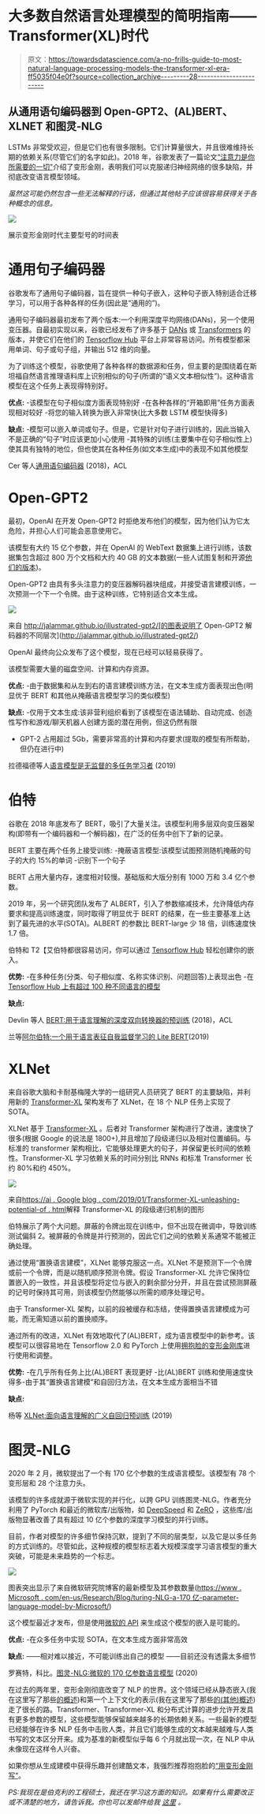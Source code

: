 # 大多数自然语言处理模型的简明指南——Transformer(XL)时代

> 原文：<https://towardsdatascience.com/a-no-frills-guide-to-most-natural-language-processing-models-the-transformer-xl-era-ff5035f04e0f?source=collection_archive---------28----------------------->

## 从通用语句编码器到 Open-GPT2、(AL)BERT、XLNET 和图灵-NLG

LSTMs 非常受欢迎，但是它们也有很多限制。它们计算量很大，并且很难维持长期的依赖关系(尽管它们的名字如此)。2018 年，谷歌发表了一篇论文[“注意力是你所需要的一切”](https://arxiv.org/abs/1706.03762)介绍了变形金刚，表明我们可以克服递归神经网络的很多缺陷，并彻底改变语言模型领域。

*虽然这可能仍然包含一些无法解释的行话，但通过其他帖子应该很容易获得关于各种概念的信息。*

![](img/19e195837afc900ecb134d37d335cd57.png)

展示变形金刚时代主要型号的时间表

# 通用句子编码器

谷歌发布了通用句子编码器，旨在提供一种句子嵌入，这种句子嵌入特别适合迁移学习，可以用于各种各样的任务(因此是“通用的”)。

通用句子编码器最初发布了两个版本:一个利用深度平均网络(DANs)，另一个使用变压器。自最初实现以来，谷歌已经发布了许多基于 [DANs](https://tfhub.dev/google/universal-sentence-encoder/4) 或 [Transformers](https://tfhub.dev/google/universal-sentence-encoder-large/5) 的版本，并使它们在他们的 [Tensorflow Hub](https://tfhub.dev/) 平台上非常容易访问。所有模型都采用单词、句子或句子组，并输出 512 维的向量。

为了训练这个模型，谷歌使用了各种各样的数据源和任务，但主要的是围绕着在斯坦福自然语言推理语料库上识别相似的句子(所谓的“语义文本相似性”)。这种语言模型在这个任务上表现得特别好。

**优点:**
-该模型在句子相似度方面表现特别好
-在各种各样的“开箱即用”任务方面表现相对较好
-将您的输入转换为嵌入非常快(比大多数 LSTM 模型快得多)

**缺点:** -模型可以嵌入单词或句子。但是，它是针对句子进行训练的，因此当输入不是正确的“句子”时应该更加小心使用
-其特殊的训练(主要集中在句子相似性上)使其具有独特的地位，但也使其在各种任务(如文本生成)中的表现不如其他模型

Cer 等人[通用语句编码器](https://arxiv.org/abs/1803.11175) (2018)，ACL

# Open-GPT2

最初，OpenAI 在开发 Open-GPT2 时拒绝发布他们的模型，因为他们认为它太危险，并担心人们可能会恶意使用它。

该模型有大约 15 亿个参数，并在 OpenAI 的 WebText 数据集上进行训练，该数据集包含超过 800 万个文档和大约 40 GB 的文本数据(一些人试图复制和开源[他们的版本](https://skylion007.github.io/OpenWebTextCorpus/))。

Open-GPT2 由具有多头注意力的变压器解码器块组成，并接受语言建模训练，一次预测一个下一个令牌。由于这种训练，它特别适合文本生成。

![](img/03e01088d07b0c770bd7a69fa8d393e4.png)

来自 http://jalammar.github.io/illustrated-gpt2/[的图表说明了 Open-GPT2 解码器的不同层次](http://jalammar.github.io/illustrated-gpt2/)

OpenAI 最终向公众发布了这个模型，现在已经可以轻易获得了。

该模型需要大量的磁盘空间、计算和内存资源。

**优点:** -由于数据集和从左到右的语言建模训练方法，在文本生成方面表现出色(明显优于 BERT 和其他从掩蔽语言模型学习的类似模型)

**缺点:** -仅用于文本生成:该非营利组织看到了该模型在语法辅助、自动完成、创造性写作和游戏/聊天机器人创建方面的潜在用例，但这仍然有限
- GPT-2 占用超过 5Gb，需要非常高的计算和内存要求(提取的模型有所帮助，但仍在进行中)

拉德福德等人[语言模型是无监督的多任务学习者](https://d4mucfpksywv.cloudfront.net/better-language-models/language-models.pdf) (2019)

# 伯特

谷歌在 2018 年底发布了 BERT，吸引了大量关注。该模型利用多层双向变压器架构(即带有一个编码器和一个解码器)，在广泛的任务中创下了新的记录。

BERT 主要在两个任务上接受训练:
-掩蔽语言模型:该模型试图预测随机掩蔽的句子的大约 15%的单词
-识别下一个句子

BERT 占用大量内存，速度相对较慢。基础版和大版分别有 1000 万和 3.4 亿个参数。

2019 年，另一个研究团队发布了 ALBERT，引入了参数缩减技术，允许降低内存要求和提高训练速度，同时取得了明显优于 BERT 的结果，在一些主要基准上达到了最先进的水平(SOTA)。ALBERT 的参数比 BERT-large 少 18 倍，训练速度快 1.7 倍。

伯特和 T2【艾伯特都很容易访问，你可以通过 [Tensorflow Hub](https://tfhub.dev/) 轻松创建你的嵌入。

**优势:** -在多种任务(分类、句子相似度、名称实体识别、问题回答)上表现出色
-在 [Tensorflow Hub 上有超过 100 种不同语言的模型](https://tfhub.dev/)

**缺点:** 

Devlin 等人 [BERT:用于语言理解的深度双向转换器的预训练](https://arxiv.org/abs/1810.04805) (2018)，ACL

兰等[阿尔伯特:一个用于语言表征自我监督学习的 Lite BERT](https://arxiv.org/abs/1909.11942)(2019)

# XLNet

来自谷歌大脑和卡耐基梅隆大学的一组研究人员研究了 BERT 的主要缺陷，并利用新的 [Transformer-XL](https://arxiv.org/abs/1901.02860) 架构发布了 XLNet，在 18 个 NLP 任务上实现了 SOTA。

XLNet 基于 [Transformer-XL](https://arxiv.org/abs/1901.02860) 。后者对 Transformer 架构进行了改进，速度快了很多(根据 Google 的说法是 1800+),并且增加了段级递归以及相对位置编码。与标准的 transformer 架构相比，它能够处理更大的句子，并保留更长时间的依赖性。Transformer-XL 学习依赖关系的时间分别比 RNNs 和标准 Transformer 长约 80%和约 450%。

![](img/e601eb40dda4c7c8f3bd96233a9c16b0.png)

来自[https://ai . Google blog . com/2019/01/Transformer-XL-unleashing-potential-of . html](https://ai.googleblog.com/2019/01/transformer-xl-unleashing-potential-of.html)解释 Transformer-XL 的段级递归机制的图形

伯特展示了两个大问题。屏蔽的令牌出现在训练中，但不出现在微调中，导致训练测试偏斜
2。被屏蔽的令牌是并行预测的，因此它们之间的依赖关系通常不能被正确处理。

通过使用“置换语言建模”，XLNet 能够克服这一点。XLNet 不是预测下一个令牌或前一个令牌，而是以随机顺序预测令牌。假设 Transformer-XL 允许它保持位置嵌入的一致性，并且该模型将定位与嵌入的剩余部分分开，并且在尝试预测屏蔽的记号时保持其可用，则该模型仍然能够以所需的顺序处理记号。

由于 Transformer-XL 架构，以前的段被缓存和冻结，使得置换语言建模成为可能，而无需知道以前的置换顺序。

通过所有的改进，XLNet 有效地取代了(AL)BERT，成为语言模型中的新参考。该模型可以很容易地在 Tensorflow 2.0 和 PyTorch 上使用[拥抱脸的变形金刚库](https://github.com/huggingface/transformers)进行使用和调整。

**优势:** -在几乎所有任务上比(AL)BERT 表现更好
-比(AL)BERT
训练和使用速度快得多-由于其“置换语言建模”和自回归方法，在文本生成方面相当不错

**缺点:** 

杨等 [XLNet:面向语言理解的广义自回归预训练](https://arxiv.org/abs/1906.08237) (2019)

# 图灵-NLG

2020 年 2 月，微软提出了一个有 170 亿个参数的生成语言模型。该模型有 78 个变形层和 28 个注意力头。

该模型的许多成就源于微软实现的并行化，以跨 GPU 训练图灵-NLG。作者充分利用了 PyTorch 和最近的微软库/出版物，如 [DeepSpeed](https://github.com/microsoft/DeepSpeed) 和 [ZeRO](https://www.microsoft.com/en-us/research/publication/zero-memory-optimization-towards-training-a-trillion-parameter-models/) ，这些库/出版物显著改善了具有超过 10 亿个参数的深度学习模型的并行训练。

目前，作者对模型的许多细节保持沉默，提到了不同的层类型，以及它是以多任务的方式训练的。尽管如此，这种规模的模型标志着大规模深度学习语言模型的重大突破，可能是未来趋势的一个标志。

![](img/aa72247df88ecdd146dc0043c3232510.png)

图表突出显示了来自微软研究院博客的最新模型及其参数数量([https://www . Microsoft . com/en-us/Research/Blog/turing-NLG-a-170 亿-parameter-language-model-by-Microsoft/](https://www.microsoft.com/en-us/research/blog/turing-nlg-a-17-billion-parameter-language-model-by-microsoft/))

这个模型最近才发布，但是使用[微软的 API](https://developer.msturing.org/) 来生成这个模型的嵌入是可能的。

**优点:** -在众多任务中实现 SOTA，在文本生成方面非常高效

**缺点:** ——相对难以接近，不可能训练出自己的模型
——目前还没有透露太多细节

罗赛特，科比。[图灵-NLG:微软的 170 亿参数语言模型](https://www.microsoft.com/en-us/research/blog/turing-nlg-a-17-billion-parameter-language-model-by-microsoft/) (2020)

在过去的两年里，变形金刚彻底改变了 NLP 的世界。这个领域已经从静态嵌入(我在这里写了那些[的概述](/a-no-frills-guide-to-most-natural-language-processing-models-part-1-the-pre-lstm-ice-age-86055dd5d67c))和第一个上下文化的表示(我在这里写了那些[的(其他)概述](/a-no-frills-guide-to-most-natural-language-processing-models-the-lstm-age-seq2seq-infersent-3af80e77687))走了很长的路。Transformer、Transformer-XL 和分布式计算的进步允许开发具有更多参数的模型，这些模型能够保留越来越多的长期依赖关系。一些最新的模型已经能够在许多 NLP 任务中击败人类，并且它们能够生成的文本越来越难与人类书写的文本区分开来。成为基准的新模型似乎每 6 个月就出现一次，在 NLP 中从未像现在这样令人兴奋。

如果你想从生成建模中获得乐趣并创建酷文本，我强烈推荐抱抱脸的[“用变形金刚写”](https://transformer.huggingface.co/)。

*PS:我现在是伯克利的工程硕士，我还在学习这方面的知识。如果有什么需要改正或不清楚的地方，请告诉我。你也可以发邮件给我* [*这里*](mailto:ilias.miraoui@gmail.com) *。*